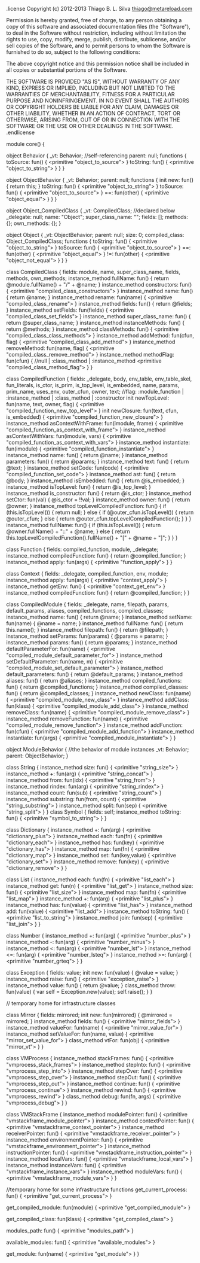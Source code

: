 .license
Copyright (c) 2012-2013 Thiago B. L. Silva <thiago@metareload.com>

Permission is hereby granted, free of charge, to any person obtaining a copy
of this software and associated documentation files (the "Software"), to deal
in the Software without restriction, including without limitation the rights
to use, copy, modify, merge, publish, distribute, sublicense, and/or sell
copies of the Software, and to permit persons to whom the Software is
furnished to do so, subject to the following conditions:

The above copyright notice and this permission notice shall be included in all
copies or substantial portions of the Software.

THE SOFTWARE IS PROVIDED "AS IS", WITHOUT WARRANTY OF ANY KIND, EXPRESS OR
IMPLIED, INCLUDING BUT NOT LIMITED TO THE WARRANTIES OF MERCHANTABILITY,
FITNESS FOR A PARTICULAR PURPOSE AND NONINFRINGEMENT. IN NO EVENT SHALL THE
AUTHORS OR COPYRIGHT HOLDERS BE LIABLE FOR ANY CLAIM, DAMAGES OR OTHER
LIABILITY, WHETHER IN AN ACTION OF CONTRACT, TORT OR OTHERWISE, ARISING FROM,
OUT OF OR IN CONNECTION WITH THE SOFTWARE OR THE USE OR OTHER DEALINGS IN THE
SOFTWARE.
.endlicense

module core() {

  object Behavior {
    _vt: Behavior; //self-referencing
    parent: null;
    functions {
      toSource: fun() {
          <primitive "object_to_source">
      }
      toString: fun() {
          <primitive "object_to_string">
      }
    }
  }

  object ObjectBehavior {
    _vt: Behavior;
    parent: null;
    functions {
      init new: fun() {
        return this;
      }
      toString: fun() {
          <primitive "object_to_string">
      }
      toSource: fun() {
          <primitive "object_to_source">
      }
      ==: fun(other) {
          <primitive "object_equal">
      }
    }
  }

  object Object_CompiledClass {
    _vt: CompiledClass; //declared below
    _delegate: null;
    name: "Object";
    super_class_name: "";
    fields: [];
    methods: {};
    own_methods: {};
  }

  object Object {
    _vt: ObjectBehavior;
    parent: null;
    size: 0;
    compiled_class: Object_CompiledClass;
    functions {
      toString: fun() {
          <primitive "object_to_string">
      }
      toSource: fun() {
          <primitive "object_to_source">
      }
      ==: fun(other) {
          <primitive "object_equal">
      }
      !=: fun(other) {
          <primitive "object_not_equal">
      }
    }
  }

  class CompiledClass {
    fields: module, name, super_class_name, fields, methods, own_methods;
    instance_method fullName: fun() {
      return @module.fullName() + "/" + @name;
    }
    instance_method constructors: fun() {
      <primitive "compiled_class_constructors">
    }
    instance_method name: fun() {
      return @name;
    }
    instance_method rename: fun(name) {
      <primitive "compiled_class_rename">
    }
    instance_method fields: fun() {
      return @fields;
    }
    instance_method setFields: fun(fields) {
      <primitive "compiled_class_set_fields">
    }
    instance_method super_class_name: fun() {
      return @super_class_name;
    }
    instance_method instanceMethods: fun() {
      return @methods;
    }
    instance_method classMethods: fun() {
      <primitive "compiled_class_class_methods">
    }
    instance_method addMethod: fun(cfun, flag) {
      <primitive "compiled_class_add_method">
    }
    instance_method removeMethod: fun(name, flag) {
      <primitive "compiled_class_remove_method">
    }
    instance_method methodFlag: fun(cfun) { //null | :class_method | :instance_method
      <primitive "compiled_class_method_flag">
    }
  }

  class CompiledFunction {
    fields: _delegate, body, env_table, env_table_skel, fun_literals, is_ctor,
            is_prim, is_top_level, is_embedded, name, params, prim_name,
            uses_env, outer_cfun, owner, text;
    //flag: :module_function | :instance_method | :class_method | :constructor
    init newTopLevel: fun(name, text, owner, flag) {
      <primitive "compiled_function_new_top_level">
    }
    init newClosure: fun(text, cfun, is_embedded) {
      <primitive "compiled_function_new_closure">
    }
    instance_method asContextWithFrame: fun(imodule, frame) {
      <primitive "compiled_function_as_context_with_frame">
    }
    instance_method asContextWithVars: fun(imodule, vars) {
      <primitive "compiled_function_as_context_with_vars">
    }
    instance_method instantiate: fun(imodule) {
      <primitive "compiled_function_instantiate">
    }
    instance_method name: fun() {
      return @name;
    }
    instance_method parameters: fun() {
      return @params;
    }
    instance_method text: fun() {
      return @text;
    }
    instance_method setCode: fun(code) {
      <primitive "compiled_function_set_code">
    }
    instance_method ast: fun() {
      return @body;
    }
    instance_method isEmbedded: fun() {
      return @is_embedded;
    }
    instance_method isTopLevel: fun() {
      return @is_top_level;
    }
    instance_method is_constructor: fun() {
      return @is_ctor;
    }
    instance_method setCtor: fun(val) {
      @is_ctor = !!val;
    }
    instance_method owner: fun() {
      return @owner;
    }
    instance_method topLevelCompiledFunction: fun() {
      if (this.isTopLevel()) {
        return null;
      } else {
        if (@outer_cfun.isTopLevel()) {
          return @outer_cfun;
        } else {
          return @outer_cfun.topLevelCompiledFunction();
        }
      }
    }
    instance_method fullName: fun() {
      if (this.isTopLevel()) {
        return @owner.fullName() + "::" + @name;
      } else {
        return this.topLevelCompiledFunction().fullName() + "[" + @name + "]";
      }
    }
  }

  class Function {
    fields: compiled_function, module, _delegate;
    instance_method compiledFunction: fun() {
      return @compiled_function;
    }
    instance_method apply: fun(args) {
      <primitive "function_apply">
    }
  }

  class Context {
    fields: _delegate, compiled_function, env, module;
    instance_method apply: fun(args) {
      <primitive "context_apply">
    }
    instance_method getEnv: fun() {
      <primitive "context_get_env">
    }
    instance_method compiledFunction: fun() {
      return @compiled_function;
    }
  }

  class CompiledModule {
    fields: _delegate, name, filepath, params, default_params, aliases, compiled_functions, compiled_classes;
    instance_method name: fun() {
      return @name;
    }
    instance_method setName: fun(name) {
      @name = name;
    }
    instance_method fullName: fun() {
      return this.name();
    }
    instance_method filepath: fun() {
      return @filepath;
    }
    instance_method setParams: fun(params) {
      @params = params;
    }
    instance_method params: fun() {
      return @params;
    }
    instance_method defaultParameterFor: fun(name) {
      <primitive "compiled_module_default_parameter_for">
    }
    instance_method setDefaultParameter: fun(name, m) {
      <primitive "compiled_module_set_default_parameter">
    }
    instance_method default_parameters: fun() {
      return @default_params;
    }
    instance_method aliases: fun() {
      return @aliases;
    }
    instance_method compiled_functions: fun() {
      return @compiled_functions;
    }
    instance_method compiled_classes: fun() {
      return @compiled_classes;
    }
    instance_method newClass: fun(name) {
      <primitive "compiled_module_new_class">
    }
    instance_method addClass: fun(klass) {
      <primitive "compiled_module_add_class">
    }
    instance_method removeClass: fun(name) {
      <primitive "compiled_module_remove_class">
    }
    instance_method removeFunction: fun(name) {
      <primitive "compiled_module_remove_function">
    }
    instance_method addFunction: fun(cfun) {
      <primitive "compiled_module_add_function">
    }
    instance_method instantiate: fun(args) {
      <primitive "compiled_module_instantiate">
    }
  }

  object ModuleBehavior { //the behavior of module instances
    _vt: Behavior;
    parent: ObjectBehavior;
  }

  class String {
    instance_method size: fun() {
      <primitive "string_size">
    }
    instance_method +: fun(arg) {
      <primitive "string_concat">
    }
    instance_method from: fun(idx) {
      <primitive "string_from">
    }
    instance_method rindex: fun(arg) {
      <primitive "string_rindex">
    }
    instance_method count: fun(sub) {
      <primitive "string_count">
    }
    instance_method substring: fun(from, count) {
      <primitive "string_substring">
    }
    instance_method split: fun(sep) {
      <primitive "string_split">
    }
  }
  class Symbol {
   fields: self;
   instance_method toString: fun() {
     <primitive "symbol_to_string">
   }
  }

  class Dictionary {
    instance_method +: fun(arg) {
      <primitive "dictionary_plus">
    }
    instance_method each: fun(fn) {
      <primitive "dictionary_each">
    }
    instance_method has: fun(key) {
      <primitive "dictionary_has">
    }
    instance_method map: fun(fn) {
      <primitive "dictionary_map">
    }
    instance_method set: fun(key,value) {
      <primitive "dictionary_set">
    }
    instance_method remove: fun(key) {
      <primitive "dictionary_remove">
    }
  }

  class List {
    instance_method each: fun(fn) {
      <primitive "list_each">
    }
    instance_method get: fun(n) {
      <primitive "list_get">
    }
    instance_method size: fun() {
      <primitive "list_size">
    }
    instance_method map: fun(fn) {
      <primitive "list_map">
    }
    instance_method +: fun(arg) {
      <primitive "list_plus">
    }
    instance_method has: fun(value) {
      <primitive "list_has">
    }
    instance_method add: fun(value) {
      <primitive "list_add">
    }
    instance_method toString: fun() {
      <primitive "list_to_string">
    }
    instance_method join: fun(sep) {
      <primitive "list_join">
    }
  }

  class Number {
    instance_method +: fun(arg) {
      <primitive "number_plus">
    }
    instance_method -: fun(arg) {
      <primitive "number_minus">
    }
    instance_method <: fun(arg) {
      <primitive "number_lst">
    }
    instance_method <=: fun(arg) {
      <primitive "number_lsteq">
    }
    instance_method >=: fun(arg) {
      <primitive "number_grteq">
    }
  }

  class Exception {
    fields: value;
    init new: fun(value) {
      @value = value;
    }
    instance_method raise: fun() {
       <primitive "exception_raise">
    }
    instance_method value: fun() {
      return @value;
    }
    class_method throw: fun(value) {
      var self = Exception.new(value);
      self.raise();
    }
  }

  // temporary home for infrastructure classes

  class Mirror {
    fields: mirrored;
    init new: fun(mirrored) {
      @mirrored = mirrored;
    }
    instance_method fields: fun() {
      <primitive "mirror_fields">
    }
    instance_method valueFor: fun(name) {
      <primitive "mirror_value_for">
    }
    instance_method setValueFor: fun(name, value) {
      <primitive "mirror_set_value_for">
    }
    class_method vtFor: fun(obj) {
      <primitive "mirror_vt">
    }
  }

  class VMProcess {
    instance_method stackFrames: fun() {
      <primitive "vmprocess_stack_frames">
    }
    instance_method stepInto: fun() {
      <primitive "vmprocess_step_into">
    }
    instance_method stepOver: fun() {
      <primitive "vmprocess_step_over">
    }
    instance_method stepOut: fun() {
      <primitive "vmprocess_step_out">
    }
    instance_method continue: fun() {
      <primitive "vmprocess_continue">
    }
    instance_method rewind: fun() {
      <primitive "vmprocess_rewind">
    }
    class_method debug: fun(fn, args) {
      <primitive "vmprocess_debug">
    }
  }

  class VMStackFrame {
    instance_method modulePointer: fun() {
      <primitive "vmstackframe_module_pointer">
    }
    instance_method contextPointer: fun() {
      <primitive "vmstackframe_context_pointer">
    }
    instance_method receiverPointer: fun() {
      <primitive "vmstackframe_receiver_pointer">
    }
    instance_method environmentPointer: fun() {
      <primitive "vmstackframe_environment_pointer">
    }
    instance_method instructionPointer: fun() {
      <primitive "vmstackframe_instruction_pointer">
    }
    instance_method localVars: fun() {
      <primitive "vmstackframe_local_vars">
    }
    instance_method instanceVars: fun() {
      <primitive "vmstackframe_instance_vars">
    }
    instance_method moduleVars: fun() {
      <primitive "vmstackframe_module_vars">
    }
  }

  //temporary home for some infrastructure functions
  get_current_process: fun() {
    <primitive "get_current_process">
  }

  get_compiled_module: fun(module) {
    <primitive "get_compiled_module">
  }

  get_compiled_class: fun(klass) {
    <primitive "get_compiled_class">
  }

  modules_path: fun() {
    <primitive "modules_path">
  }

  available_modules: fun() {
    <primitive "available_modules">
  }

  get_module: fun(name) {
    <primitive "get_module">
  }
}
